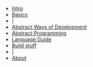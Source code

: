 <!-- docs/_sidebar.md -->

* [Intro](README.md)
* [Basics](BASICS.md)
* [|]()
* [Abstract Ways of Development](ABSTRACT-CODE.md)
* [Abstract Programming](DOCUMENTATION.md)
* [Language Guide](DOCUMENTATION.md)
* [Build stuff](DOCUMENTATION.md)
* [|]()
* [About](ABOUT.md)